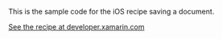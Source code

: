 This is the sample code for the iOS recipe saving a document.

[See the recipe at developer.xamarin.com](http://developer.xamarin.com/recipes/ios/general/file_system/save_documents/)
